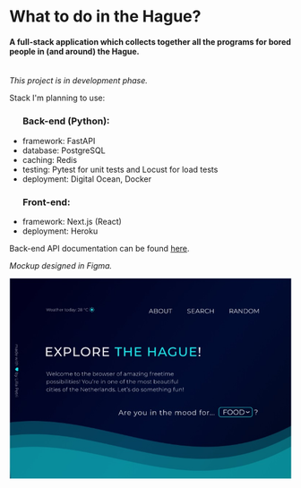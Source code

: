 # What to do in the Hague?
<h4>A full-stack application which collects together all the programs for bored people in (and around) the Hague.</h4>
<br>
<i>This project is in development phase.</i>
<br>
<p>Stack I'm planning to use: </p>

<ul><h3>Back-end (Python): </h3>
  
  <li>framework: FastAPI </li>
  <li>database: PostgreSQL </li>
  <li>caching: Redis </li>
  <li>testing: Pytest for unit tests and Locust for load tests </li>
  <li>deployment: Digital Ocean, Docker </li>
  
 </ul>
 
<ul><h3>Front-end: </h3>
  
  <li>framework: Next.js (React) </li>
  <li>deployment: Heroku </li>

</ul>

<p>
Back-end API documentation can be found <a  href="https://api.thehague.fun/docs"  target="_blank">here</a>.
</p>


<i>Mockup designed in Figma.</i>


![Mockup of the landing page](https://github.com/lillapetri/denhaag/blob/master/denhaag_hero_mockup.jpg)


